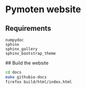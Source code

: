 # Pymoten website

## Requirements

```
numpydoc
sphinx
sphinx_gallery
sphinx_bootstrap_theme
```

## Build the website

```bash
cd docs
make githubio-docs
firefox build/html/index.html
```
